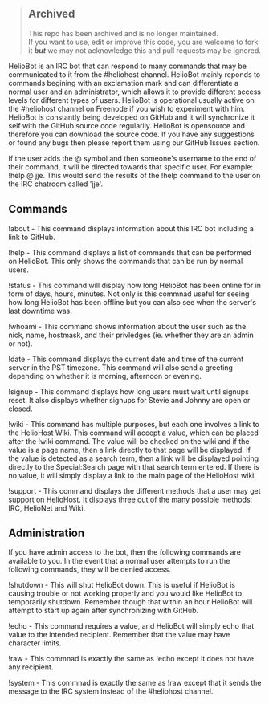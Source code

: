 > ## Archived 
> This repo has been archived and is no longer maintained.\
> If you want to use, edit or improve this code, you are welcome to fork it ***but*** we may not acknowledge this and pull requests may be ignored.

HelioBot is an IRC bot that can respond to many commands that may be communicated to it from the #heliohost channel. HelioBot mainly reponds to commands begining with an exclamation mark and can differentiate a normal user and an administrator, which allows it to provide different access levels for different types of users. HelioBot is operational usually active on the #heliohost channel on Freenode if you wish to experiment with him. HelioBot is constantly being developed on GitHub and it will synchronize it self with the GitHub source code regularily. HelioBot is opensource and therefore you can download the source code. If you have any suggestions or found any bugs then please report them using our GitHub Issues section.

If the user adds the @ symbol and then someone's username to the end of their command, it will be directed towards that specific user. For example: !help @ jje. This would send the results of the !help command to the user on the IRC chatroom called 'jje'.

## Commands ##
!about - This command displays information about this IRC bot including a link to GitHub.

!help - This command displays a list of commands that can be performed on HelioBot. This only shows the commands that can be run by normal users.

!status - This command will display how long HelioBot has been online for in form of days, hours, minutes. Not only is this commnad useful for seeing how long HelioBot has been offline but you can also see when the server's last downtime was.

!whoami - This command shows information about the user such as the nick, name, hostmask, and their privledges (ie. whether they are an admin or not).

!date - This command displays the current date and time of the current server in the PST timezone. This command will also send a greeting depending on whether it is morning, afternoon or evening.

!signup - This command displays how long users must wait until signups reset. It also displays whether signups for Stevie and Johnny are open or closed.

!wiki - This command has multiple purposes, but each one involves a link to the HelioHost Wiki. This command will accept a value, which can be placed after the !wiki command. The value will be checked on the wiki and if the value is a page name, then a link directly to that page will be displayed. If the value is detected as a search term, then a link will be displayed pointing directly to the Special:Search page with that search term entered. If there is no value, it will simply display a link to the main page of the HelioHost wiki.

!support - This command displays the different methods that a user may get support on HelioHost. It displays three out of the many possible methods: IRC, HelioNet and Wiki.

## Administration ##
If you have admin access to the bot, then the following commands are available to you. In the event that a normal user attempts to run the following commands, they will be denied access.

!shutdown - This will shut HelioBot down. This is useful if HelioBot is causing trouble or not working properly and you would like HelioBot to temporarily shutdown. Remember though that within an hour HelioBot will attempt to start up again after synchronizing with GitHub.

!echo - This command requires a value, and HelioBot will simply echo that value to the intended recipient. Remember that the value may have character limits.

!raw - This commnad is exactly the same as !echo except it does not have any recipient.

!system - This commnad is exactly the same as !raw except that it sends the message to the IRC system instead of the #heliohost channel.
